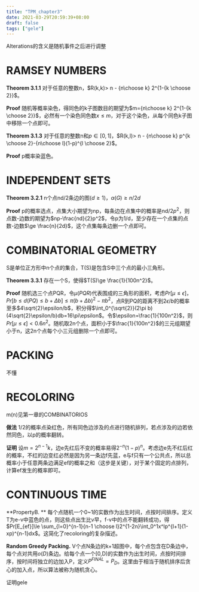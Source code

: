 ```yaml
---
title: "TPM_chapter3"
date: 2021-03-29T20:59:39+08:00
draft: false
tags: ["gele"]
---
```


Alterations的含义是随机事件之后进行调整

# RAMSEY NUMBERS

**Theorem 3.1.1** 对于任意的整数n，$R(k,k)> n - {n\choose k} 2^{1-{k \choose 2}}$。

**Proof** 随机等概率染色，得同色的k子图数目的期望为$m={n\choose k} 2^{1-{k \choose 2}}$，必然有一个染色同色数$x\le m$，对于这个染色，从每个同色k子图中移除一个点即可。

**Theorem 3.1.3** 对于任意的整数n和$p\in [0,1]$，$R(k,l)> n - {n\choose k} p^{k \choose 2}-{n\choose l}(1-p)^{l \choose 2}$。

**Proof** p概率染蓝色。

# INDEPENDENT SETS

**Theorem 3.2.1** n个点nd/2条边的图($d\ge1$)，$\alpha(G)\ge n/2d$

**Proof** p的概率选点，点集大小期望为np，每条边在点集中的概率是nd/2$p^2$，则点数-边数的期望为$np-\frac{nd}{2}p^2$，令p为1/d，至少存在一个点集的点数-边数$\ge \frac{n}{2d}$，这个点集每条边删一个点即可。

# COMBINATORIAL GEOMETRY

S是单位正方形中n个点的集合，T(S)是包含S中三个点的最小三角形。

**Theorem 3.3.1** 存在一个S，使得$T(S)\ge \frac{1}{100n^2}$。

**Proof** 随机选三个点PQR，令$\mu(PQR)$代表围成的三角形的面积，考虑$Pr[\mu\le\epsilon]$，$Pr[b\le d(PQ)\le b+\Delta b]\le\pi(b+\Delta b)^2-\pi b^2$，点R到PQ的距离不到$2\epsilon/b$的概率至多$4\sqrt{2}\epsilon/b$，积分得$\int_0^{\sqrt{2}}(2\pi b)(4\sqrt{2}\epsilon/b)db=16\pi\epsilon$。令$\epsilon=\frac{1}{100n^2}$，则$Pr[\mu\le\epsilon]<0.6n^2$。随机取2n个点，面积小于$\frac{1}{100n^2}$的三元组期望小于n，这2n个点每个小三元组删除一个点即可。

# PACKING

不懂

# RECOLORING

m(n)见第一章的COMBINATORIOS

**做法** 1/2的概率点染红色，所有同色边涉及的点进行随机排列，若点涉及的边若依然同色，以p的概率翻转。

**证明** 设$m=2^{n-1}k$，边e先红后不变的概率易得$2^{-n}(1-p)^n$。考虑边e先不红后红的概率，不红的边变红必然是因为另一条边f先蓝，e与f只有一个公共点，所以总概率小于任意两条边满足ef的概率之和（这步是关键），对于某个固定的点排列，计算ef发生的概率即可。

# CONTINUOUS TIME

**PropertyB. ** 每个点随机一个0~1的实数作为出生时间，点按时间排序。定义T为e-v中蓝色的点，则这些点出生比v早，f-v中的点不能翻转成功，得$Pr[E_{ef}]\le \sum_{l=0}^{n-1}{n-1 \choose l}2^{1-2n}\int_0^1x^lp^{l+1}(1-xp)^{n-1}dx$。这简化了recoloring的复杂描述。

**Random Greedy Packing.** V个点N条边的k+1超图中，每个点包含在D条边中，每个点对共用$o(D)$条边。给每个点一个[0,D)的实数作为出生时间，点按时间排序，按时间将独立的边加入P，定义$P^{FINAL}=P_D$。这里由于相当于随机排序后贪心的加入点，所以算法被称为随机贪心。

证明gele